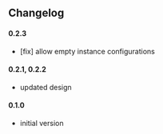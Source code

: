 ## Changelog

#### 0.2.3
- [fix] allow empty instance configurations

#### 0.2.1, 0.2.2
- updated design

#### 0.1.0
- initial version
